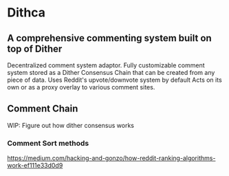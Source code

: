 # Dithca
## A comprehensive commenting system built on top of Dither
Decentralized comment system adaptor.
Fully customizable comment system stored as a Dither Consensus Chain that can be created from any piece of data.
Uses Reddit's upvote/downvote system by default
Acts on its own or as a proxy overlay to various comment sites.

## Comment Chain
WIP: Figure out how dither consensus works


### Comment Sort methods
https://medium.com/hacking-and-gonzo/how-reddit-ranking-algorithms-work-ef111e33d0d9
